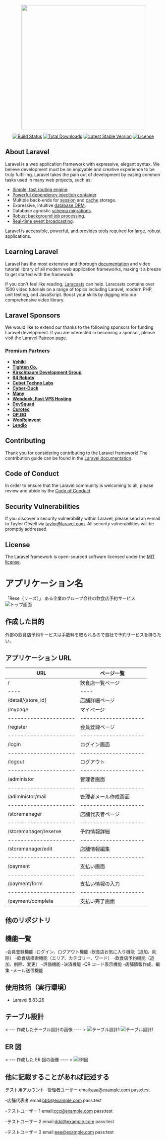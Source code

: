 <p align="center"><a href="https://laravel.com" target="_blank"><img src="https://raw.githubusercontent.com/laravel/art/master/logo-lockup/5%20SVG/2%20CMYK/1%20Full%20Color/laravel-logolockup-cmyk-red.svg" width="400"></a></p>

<p align="center">
<a href="https://travis-ci.org/laravel/framework"><img src="https://travis-ci.org/laravel/framework.svg" alt="Build Status"></a>
<a href="https://packagist.org/packages/laravel/framework"><img src="https://img.shields.io/packagist/dt/laravel/framework" alt="Total Downloads"></a>
<a href="https://packagist.org/packages/laravel/framework"><img src="https://img.shields.io/packagist/v/laravel/framework" alt="Latest Stable Version"></a>
<a href="https://packagist.org/packages/laravel/framework"><img src="https://img.shields.io/packagist/l/laravel/framework" alt="License"></a>
</p>

## About Laravel

Laravel is a web application framework with expressive, elegant syntax. We believe development must be an enjoyable and creative experience to be truly fulfilling. Laravel takes the pain out of development by easing common tasks used in many web projects, such as:

-   [Simple, fast routing engine](https://laravel.com/docs/routing).
-   [Powerful dependency injection container](https://laravel.com/docs/container).
-   Multiple back-ends for [session](https://laravel.com/docs/session) and [cache](https://laravel.com/docs/cache) storage.
-   Expressive, intuitive [database ORM](https://laravel.com/docs/eloquent).
-   Database agnostic [schema migrations](https://laravel.com/docs/migrations).
-   [Robust background job processing](https://laravel.com/docs/queues).
-   [Real-time event broadcasting](https://laravel.com/docs/broadcasting).

Laravel is accessible, powerful, and provides tools required for large, robust applications.

## Learning Laravel

Laravel has the most extensive and thorough [documentation](https://laravel.com/docs) and video tutorial library of all modern web application frameworks, making it a breeze to get started with the framework.

If you don't feel like reading, [Laracasts](https://laracasts.com) can help. Laracasts contains over 1500 video tutorials on a range of topics including Laravel, modern PHP, unit testing, and JavaScript. Boost your skills by digging into our comprehensive video library.

## Laravel Sponsors

We would like to extend our thanks to the following sponsors for funding Laravel development. If you are interested in becoming a sponsor, please visit the Laravel [Patreon page](https://patreon.com/taylorotwell).

### Premium Partners

-   **[Vehikl](https://vehikl.com/)**
-   **[Tighten Co.](https://tighten.co)**
-   **[Kirschbaum Development Group](https://kirschbaumdevelopment.com)**
-   **[64 Robots](https://64robots.com)**
-   **[Cubet Techno Labs](https://cubettech.com)**
-   **[Cyber-Duck](https://cyber-duck.co.uk)**
-   **[Many](https://www.many.co.uk)**
-   **[Webdock, Fast VPS Hosting](https://www.webdock.io/en)**
-   **[DevSquad](https://devsquad.com)**
-   **[Curotec](https://www.curotec.com/services/technologies/laravel/)**
-   **[OP.GG](https://op.gg)**
-   **[WebReinvent](https://webreinvent.com/?utm_source=laravel&utm_medium=github&utm_campaign=patreon-sponsors)**
-   **[Lendio](https://lendio.com)**

## Contributing

Thank you for considering contributing to the Laravel framework! The contribution guide can be found in the [Laravel documentation](https://laravel.com/docs/contributions).

## Code of Conduct

In order to ensure that the Laravel community is welcoming to all, please review and abide by the [Code of Conduct](https://laravel.com/docs/contributions#code-of-conduct).

## Security Vulnerabilities

If you discover a security vulnerability within Laravel, please send an e-mail to Taylor Otwell via [taylor@laravel.com](mailto:taylor@laravel.com). All security vulnerabilities will be promptly addressed.

## License

The Laravel framework is open-sourced software licensed under the [MIT license](https://opensource.org/licenses/MIT).

# アプリケーション名

「Rese（リーズ）」
ある企業のグループ会社の飲食店予約サービス
![トップ画面](./public/images/top.png)

## 作成した目的

外部の飲食店予約サービスは手数料を取られるので自社で予約サービスを持ちたい。

## アプリケーション URL

| URL                   | ページ一覧           |
| --------------------- | -------------------- |
| /                     | 飲食店一覧ページ     |
| ----                  | ----                 |
| /detail/{store_id}    | 店舗詳細ページ       |
| /mypage               | マイページ           |
| --------------------- | -------------------- |
| /register             | 会員登録ページ       |
| --------------------- | -------------------- |
| /login                | ログイン画面         |
| --------------------- | -------------------- |
| /logout               | ログアウト           |
| --------------------- | -------------------- |
| /administor           | 管理者画面           |
| --------------------- | -------------------- |
| /adiministor/mail     | 管理者メール作成画面 |
| --------------------- | -------------------- |
| /storemanager         | 店舗代表者ページ     |
| --------------------- | -------------------- |
| /storemanager/reserve | 予約情報詳細         |
| --------------------- | -------------------- |
| /storemanager/edit    | 店舗情報編集         |
| --------------------- | -------------------- |
| /payment              | 支払い画面           |
| --------------------- | -------------------- |
| /payment/form         | 支払い情報の入力     |
| --------------------- | -------------------- |
| /payment/complete     | 支払い完了画面       |

## 他のリポジトリ

## 機能一覧

-会員登録機能 -ログイン、ログアウト機能 -飲食店お気に入り機能（追加、削除） -飲食店検索機能（エリア、カテゴリー、ワード） -飲食店予約機能（追加、削除、変更） -評価機能 -決済機能
-QR コード表示機能 -店舗情報作成、編集 -メール送信機能

## 使用技術（実行環境）

-   Laravel 8.83.26

## テーブル設計

< --- 作成したテーブル設計の画像 ---- >
![テーブル設計1](./public/images/table1.png)
![テーブル設計1](./public/images/table2.png)

## ER 図

< --- 作成した ER 図の画像 ---- >
![ER図](er.drawio.png)

## 他に記載することがあれば記述する

テスト用アカウント -管理者ユーザー
email:aaa@example.com
pass:test

-店舗代表者
email:bbb@example.com
pass:test

-テストユーザー 1
email:ccc@example.com
pass:test

-テストユーザー 2
email:ddd@example.com
pass:test

-テストユーザー 3
email:eee@example.com
pass:test
